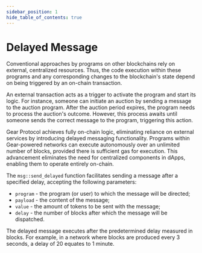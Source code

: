 ```yaml
---
sidebar_position: 1
hide_table_of_contents: true
---
```


# Delayed Message

Conventional approaches by programs on other blockchains rely on external, centralized resources. Thus, the code execution within these programs and any corresponding changes to the blockchain's state depend on being triggered by an on-chain transaction.

An external transaction acts as a trigger to activate the program and start its logic. For instance, someone can initiate an auction by sending a message to the auction program. After the auction period expires, the program needs to process the auction's outcome. However, this process awaits until someone sends the correct message to the program, triggering this action.

Gear Protocol achieves fully on-chain logic, eliminating reliance on external services by introducing delayed messaging functionality. Programs within Gear-powered networks can execute autonomously over an unlimited number of blocks, provided there is sufficient gas for execution. This advancement eliminates the need for centralized components in dApps, enabling them to operate entirely on-chain.

The `msg::send_delayed` function facilitates sending a message after a specified delay, accepting the following parameters:
- `program` - the program (or user) to which the message will be directed;
- `payload` - the content of the message;
- `value` - the amount of tokens to be sent with the message;
- `delay` - the number of blocks after which the message will be dispatched.

The delayed message executes after the predetermined delay measured in blocks. For example, in a network where blocks are produced every 3 seconds, a delay of 20 equates to 1 minute.
